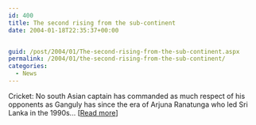 ```yaml
---
id: 400
title: The second rising from the sub-continent
date: 2004-01-18T22:35:37+00:00


guid: /post/2004/01/The-second-rising-from-the-sub-continent.aspx
permalink: /2004/01/the-second-rising-from-the-sub-continent/
categories:
  - News
---
```

<body xmlns="http://www.w3.org/1999/xhtml">
    <div class="Section1">
        <p class="MsoNormal">
            Cricket: No south Asian captain has commanded as much respect of his opponents as
            Ganguly has since the era of Arjuna Ranatunga who led Sri Lanka in the 1990s... [<a href="http://www.indianexpress.com/full_story.php?content_id=39397">Read
            more</a>]
        </p>
    </div>
</body>